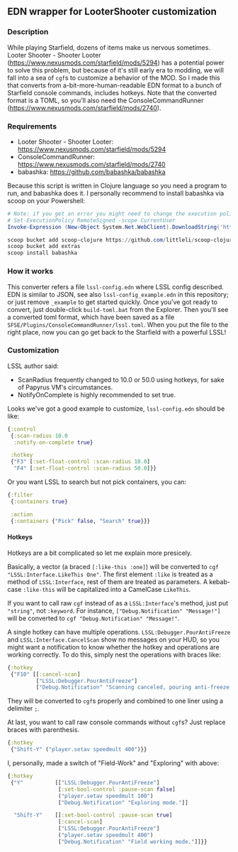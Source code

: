 ## EDN wrapper for LooterShooter customization
### Description
While playing Starfield, dozens of items make us nervous sometimes.
Looter Shooter - Shooter Looter (https://www.nexusmods.com/starfield/mods/5294) has a potential power to solve this problem, but because of it's still early era to modding, we will fall into a sea of `cgf`s to customize a behavior of the MOD.
So I made this that converts from a-bit-more-human-readable EDN format to a bunch of Starfield console commands, includes hotkeys.
Note that the converted format is a TOML, so you'll also need the ConsoleCommandRunner (https://www.nexusmods.com/starfield/mods/2740).

### Requirements
- Looter Shooter - Shooter Looter: https://www.nexusmods.com/starfield/mods/5294
- ConsoleCommandRunner: https://www.nexusmods.com/starfield/mods/2740
- babashka: https://github.com/babashka/babashka

Because this script is written in Clojure language so you need a program to run, and babashka does it.
I personally recommend to install babashka via scoop on your Powershell:
```powershell
# Note: if you get an error you might need to change the execution policy (i.e. enable Powershell) with
# Set-ExecutionPolicy RemoteSigned -scope CurrentUser
Invoke-Expression (New-Object System.Net.WebClient).DownloadString('https://get.scoop.sh')

scoop bucket add scoop-clojure https://github.com/littleli/scoop-clojure
scoop bucket add extras
scoop install babashka
```

### How it works
This converter refers a file `lssl-config.edn` where LSSL config described.
EDN is similar to JSON, see also `lssl-config_example.edn` in this repository; or just remove `_example` to get started quickly.
Once you've got ready to convert, just double-click `build-toml.bat` from the Explorer. Then you'll see a converted toml format, which have been saved as a file `SFSE/Plugins/ConsoleCommandRunner/lssl.toml`.
When you put the file to the right place, now you can go get back to the Starfield with a powerful LSSL!

### Customization
LSSL author said:
- ScanRadius frequently changed to 10.0 or 50.0 using hotkeys, for sake of Papyrus VM's circumstances.
- NotifyOnComplete is highly recommended to set true.

Looks we've got a good example to customize, `lssl-config.edn` should be like:
```clojure
{:control
 {:scan-radius 10.0
  :notify-on-complete true}

 :hotkey
 {"F3" [:set-float-control :scan-radius 10.0]
  "F4" [:set-float-control :scan-radius 50.0]}}
```

Or you want LSSL to search but not pick containers, you can:
```clojure
{:filter
 {:containers true}

 :action
 {:containers {"Pick" false, "Search" true}}}
```

#### Hotkeys
Hotkeys are a bit complicated so let me explain more presicely.

Basically, a vector (a braced `[:like-this :one]`) will be converted to `cgf "LSSL:Interface.LikeThis One"`.
The first element `:like` is treated as a method of `LSSL:Interface`, rest of them are treated as parameters.
A kebab-case `:like-this` will be capitalized into a CamelCase `LikeThis`.

If you want to call raw `cgf` instead of as a `LSSL:Interface`'s method, just put `"string"`, not `:keyword`.
For instance, `["Debug.Notification" "Message!"]` will be converted to `cgf "Debug.Notification" "Message!"`.

A single hotkey can have multiple operations.
`LSSL:Debugger.PourAntiFreeze` and `LSSL:Interface.CancelScan` show no messages on your HUD, so you might want a notification to know whether the hotkey and operations are working correctly.
To do this, simply nest the operations with braces like:

```clojure
{:hotkey
 {"F10" [[:cancel-scan]
         ["LSSL:Debugger.PourAntiFreeze"]
         ["Debug.Notification" "Scanning canceled, pouring anti-freeze..."]]}}
```

They will be converted to `cgf`s properly and combined to one liner using a delimiter `;`.

At last, you want to call raw console commands without `cgf`s? Just replace braces with parenthesis.
```clojure
{:hotkey
 {"Shift-Y" ("player.setav speedmult 400")}}
```

I, personally, made a switch of "Field-Work" and "Exploring" with above:
```clojure
{:hotkey
 {"Y"          [["LSSL:Debugger.PourAntiFreeze"]
                [:set-bool-control :pause-scan false]
                ("player.setav speedmult 100")
                ["Debug.Notification" "Exploring mode."]]

  "Shift-Y"    [[:set-bool-control :pause-scan true]
                [:cancel-scan]
                ["LSSL:Debugger.PourAntiFreeze"]
                ("player.setav speedmult 400")
                ["Debug.Notification" "Field working mode."]]}}
```
